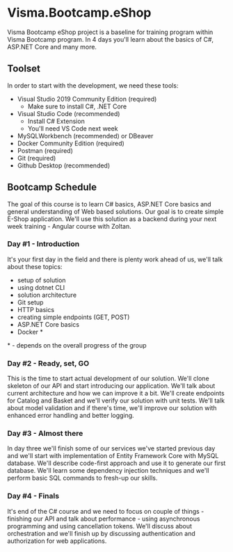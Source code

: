 # Visma.Bootcamp.eShop

Visma Bootcamp eShop project is a baseline for training program within Visma Bootcamp program. In 4 days you'll learn about the basics of C#, ASP.NET Core and many more.

## Toolset

In order to start with the development, we need these tools:

* Visual Studio 2019 Community Edition (required)
  * Make sure to install C#, .NET Core
* Visual Studio Code (recommended)
  * Install C# Extension
  * You'll need VS Code next week
* MySQLWorkbench (recommended) or DBeaver
* Docker Community Edition (required)
* Postman (required)
* Git (required)
* Github Desktop (recommended)

## Bootcamp Schedule

The goal of this course is to learn C# basics, ASP.NET Core basics and general understanding of Web based solutions. Our goal is to create simple E-Shop application. We'll use this solution as a backend during your next week training - Angular course with Zoltan.

### Day #1 - Introduction

It's your first day in the field and there is plenty work ahead of us, we'll talk about these topics:

* setup of solution
* using dotnet CLI
* solution architecture
* Git setup
* HTTP basics
* creating simple endpoints (GET, POST)
* ASP.NET Core basics
* Docker *

\* - depends on the overall progress of the group

### Day #2 - Ready, set, GO

This is the time to start actual development of our solution. We'll clone skeleton of our API and start introducing our application. We'll talk about current architecture and how we can improve it a bit. We'll create endpoints for Catalog and Basket and we'll verify our solution with unit tests. We'll talk about model validation and if there's time, we'll improve our solution with enhanced error handling and better logging.

### Day #3 - Almost there

In day three we'll finish some of our services we've started previous day and we'll start with implementation of Entity Framework Core with MySQL database. We'll describe code-first approach and use it to generate our first database. We'll learn some dependency injection techniques and we'll perform basic SQL commands to fresh-up our skills.

### Day #4 - Finals

It's end of the C# course and we need to focus on couple of things - finishing our API and talk about performance - using asynchronous programming and using cancellation tokens. We'll discuss about orchestration and we'll finish up by discussing authentication and authorization for web applications. 